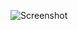 ![Screenshot](https://raw.githubusercontent.com/Cryakl/Ultimate-RAT-Collection/refs/heads/main/Amitis/Amitis%201.4.2/Screenshot.png)
